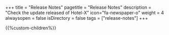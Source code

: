 +++
title = "Release Notes"
pagetitle = "Release Notes"
description = "Check the update released of Hotel-X"
icon="fa-newspaper-o"
weight = 4
alwaysopen = false
isDirectory = false
tags = ["release-notes"]
+++

{{%custom-children%}}
